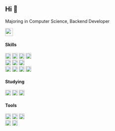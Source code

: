 ## Hi 👋
Majoring in Computer Science, Backend Developer<br>

<a href="https://mminjukim.notion.site/mj-home" target="_blank"><img height=25 src="https://img.shields.io/badge/Check_my_Notion_here-f3f3f3?style=flat-square&logo=Notion&logoColor=black"></a>


#### Skills
  <img height=18 src="https://img.shields.io/badge/Java-f3f3f3?style=flat-square&logo=Java&logoColor=black"> <img height=18 src="https://img.shields.io/badge/Spring-f3f3f3?style=flat-square&logo=Spring&logoColor=6DB33F"> <img height=18 src="https://img.shields.io/badge/Python-f3f3f3?style=flat-square&logo=Python&logoColor=3776AB"/> <img height=18 src="https://img.shields.io/badge/Django-f3f3f3?style=flat-square&logo=django&logoColor=092E20"> <br>
  <img height=18 src="https://img.shields.io/badge/_C_-f3f3f3?style=flat-square&logo=C&logoColor=A8B9CC"/> <img height=18 src="https://img.shields.io/badge/HTML-f3f3f3?style=flat-square&logo=html5&logoColor=E34F26"/> <img height=18 src="https://img.shields.io/badge/CSS-f3f3f3?style=flat-square&logo=css&logoColor=663399"/> <br>
  <img height=18 src="https://img.shields.io/badge/Linux-f3f3f3?style=flat-square&logo=Linux&logoColor=FCC624"/> <img height=18 src="https://img.shields.io/badge/AWS EC2-f3f3f3?style=flat-square&logo=amazon_ec2&logoColor=white"/> <img height=18 src="https://img.shields.io/badge/Docker-f3f3f3?style=flat-square&logo=Docker&logoColor=2496ED"/> <img height=18 src="https://img.shields.io/badge/MySQL-f3f3f3?style=flat-square&logo=MySQL&logoColor=4479A1"/>

#### Studying
<img height=18 src="https://img.shields.io/badge/React Native-f3f3f3?style=flat-square&logo=React&logoColor=61DAFB"> <img height=18 src="https://img.shields.io/badge/Spring_Security-f3f3f3?style=flat-square&logo=springsecurity&logoColor=DB33F"> <img height=18 src="https://img.shields.io/badge/Redis-f3f3f3?style=flat-square&logo=redis&logoColor=FF4438">

#### Tools
  <img height=18 src="https://img.shields.io/badge/Visual_Studio_Code-f3f3f3?style=flat-square&logo=visualstudiocode&logoColor=white"/> <img height=18 src="https://img.shields.io/badge/IntelliJ IDEA-f3f3f3?style=flat-square&logo=intellijidea&logoColor=da2fb6"/> <img height=18 src="https://img.shields.io/badge/GitHub-f3f3f3?style=flat-square&logo=GitHub&logoColor=181717"/> <br>
  <img height=18 src="https://img.shields.io/badge/Figma-f3f3f3?style=flat-square&logo=figma&logoColor=F24E1E"/> <img height=18 src="https://img.shields.io/badge/Notion-f3f3f3?style=flat-square&logo=Notion&logoColor=000000"/>
